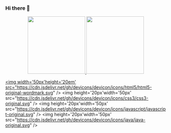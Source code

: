 ### Hi there 👋

<div align="center">
  <a href="https://github.com/rafaballerini">
  <img height="180em" src="https://github-readme-stats.vercel.app/api?username=Hiarleyy&show_icons=true&theme=midnight-purple&include_all_commits=true&count_private=true"/>
  <img height="180em" src="https://github-readme-stats.vercel.app/api/top-langs/?username=Hiarleyy&layout=compact&langs_count=7&theme=midnight-purple"/>
</div>
  
  <img width='50px'height='20em' src="https://cdn.jsdelivr.net/gh/devicons/devicon/icons/html5/html5-original-wordmark.svg" />
  <img height='20px'width='50px' src="https://cdn.jsdelivr.net/gh/devicons/devicon/icons/css3/css3-original.svg" />
  <img height='20px'width='50px' src="https://cdn.jsdelivr.net/gh/devicons/devicon/icons/javascript/javascript-original.svg" />
  <img height='20px'width='50px' src="https://cdn.jsdelivr.net/gh/devicons/devicon/icons/java/java-original.svg" />
          
                  
          


